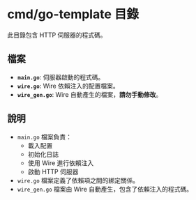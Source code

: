 # cmd/go-template 目錄

此目錄包含 HTTP 伺服器的程式碼。

## 檔案

*   **`main.go`**: 伺服器啟動的程式碼。
*   **`wire.go`**: Wire 依賴注入的配置檔案。
*   **`wire_gen.go`**: Wire 自動產生的檔案，**請勿手動修改**。

## 說明

*   `main.go` 檔案負責：
    *   載入配置
    *   初始化日誌
    *   使用 Wire 進行依賴注入
    *   啟動 HTTP 伺服器
*   `wire.go` 檔案定義了依賴項之間的綁定關係。
*   `wire_gen.go` 檔案由 Wire 自動產生，包含了依賴注入的程式碼。